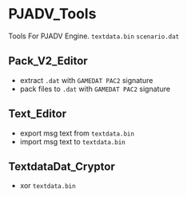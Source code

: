 # PJADV_Tools
Tools For PJADV Engine. `textdata.bin` `scenario.dat`

## Pack_V2_Editor
- extract `.dat` with `GAMEDAT PAC2` signature
- pack files to `.dat` with `GAMEDAT PAC2` signature

## Text_Editor
- export msg text from `textdata.bin`
- import msg text to `textdata.bin`

## TextdataDat_Cryptor
- xor `textdata.bin`
